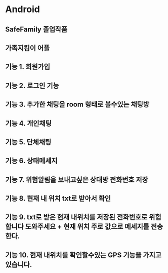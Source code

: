 # Android
## SafeFamily 졸업작품
## 가족지킴이 어플
## 기능 1. 회원가입
## 기능 2. 로그인 기능
## 기능 3. 추가한 채팅을 room 형태로 볼수있는 채팅방
## 기능 4. 개인채팅 
## 기능 5. 단체채팅
## 기능 6. 상태메세지
## 기능 7. 위험알림을 보내고싶은 상대방 전화번호 저장
## 기능 8. 현재 내 위치  txt로 받아서 확인
## 기능 9. txt로 받은 현재 내위치를 저장된 전화번호로 위험합니다 도와주세요 + 현재 위치 주로 값으로 메세지를 전송한다.
## 기능 10. 현재 내위치를 확인할수있는 GPS 기능을 가지고 있습니다.
